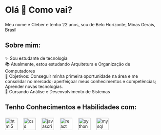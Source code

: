 <h1 align="left">Olá 👋 Como vai?</h1>

###

<p align="left">Meu nome é Cleber e tenho 22 anos, sou de Belo Horizonte, Minas Gerais, Brasil</p>

###

<h2 align="left">Sobre mim:</h2>

###

<p align="left">✨ Sou estudante de tecnologia<br>📚 Atualmente, estou estudando Arquitetura e Organização de Computadores<br>🎯 Objetivos: Conseguir minha primeira oportunidade na área e me consolidar no mercado; aperfeiçoar meus conhecimentos e competências; Aprender novas tecnologias.<br>🎲 Cursando Análise e Desenvolvimento de Sistemas</p>

###

<h2 align="left">Tenho Conhecimentos e Habilidades com:</h2>

###

<div align="left">
  <img src="https://cdn.jsdelivr.net/gh/devicons/devicon/icons/html5/html5-original.svg" height="40" alt="html5 logo"  />
  <img width="12" />
    <img src="https://cdn.jsdelivr.net/gh/devicons/devicon/icons/css3/css3-original.svg" height="40" alt="css logo"  />
  <img width="12" />
  <img src="https://cdn.jsdelivr.net/gh/devicons/devicon/icons/javascript/javascript-original.svg" height="40" alt="javascript logo"  />
  <img width="12" />
  <img src="https://cdn.jsdelivr.net/gh/devicons/devicon/icons/react/react-original.svg" height="40" alt="react logo"  />
  <img width="12" />
  <img src="https://cdn.jsdelivr.net/gh/devicons/devicon/icons/python/python-original.svg" height="40" alt="python logo"  />
  <img width="12" />
  <img src="https://cdn.jsdelivr.net/gh/devicons/devicon/icons/mysql/mysql-original.svg" height="40" alt="mysql logo"  />
</div>

###

<!--
**Cleber182/Cleber182** is a ✨ _special_ ✨ repository because its `README.md` (this file) appears on your GitHub profile.

Here are some ideas to get you started:

- 🔭 I’m currently working on ...
- 🌱 I’m currently learning ...
- 👯 I’m looking to collaborate on ...
- 🤔 I’m looking for help with ...
- 💬 Ask me about ...
- 📫 How to reach me: ...
- 😄 Pronouns: ...
- ⚡ Fun fact: ...
-->
